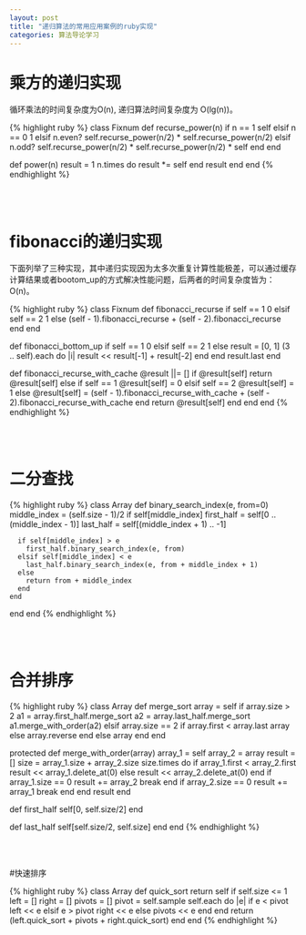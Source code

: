 ```yaml
---
layout: post
title: "递归算法的常用应用案例的ruby实现"
categories: 算法导论学习
---
```


# 乘方的递归实现

循环乘法的时间复杂度为O(n), 递归算法时间复杂度为 O(lg(n))。

{% highlight ruby %}
class Fixnum
  def recurse_power(n)
    if n == 1
      self
    elsif n == 0
      1
    elsif n.even?
      self.recurse_power(n/2) * self.recurse_power(n/2)
    elsif n.odd?
      self.recurse_power(n/2) * self.recurse_power(n/2) * self
    end
  end

  def power(n)
    result = 1
    n.times do
      result *= self
    end
    result
  end
end
{% endhighlight %}


<br><br>

# fibonacci的递归实现

下面列举了三种实现，其中递归实现因为太多次重复计算性能极差，可以通过缓存计算结果或者bootom_up的方式解决性能问题，后两者的时间复杂度皆为：O(n)。

{% highlight ruby %}
class Fixnum
  def fibonacci_recurse
    if self == 1
      0
    elsif self == 2
      1
    else
      (self - 1).fibonacci_recurse + (self - 2).fibonacci_recurse
    end
  end

  def fibonacci_bottom_up
    if self == 1
      0
    elsif self == 2
      1
    else
      result = [0, 1]
      (3 .. self).each do |i|
        result << result[-1] + result[-2]
      end
    end
    result.last
  end

  def fibonacci_recurse_with_cache
    @result ||= []
    if @result[self]
      return @result[self]
    else
      if self == 1
        @result[self] = 0
      elsif self == 2
        @result[self] = 1
      else
        @result[self] = (self - 1).fibonacci_recurse_with_cache +
        (self - 2).fibonacci_recurse_with_cache
      end
      return @result[self]
    end
  end
end
{% endhighlight %}

<br><br>

# 二分查找

{% highlight ruby %}
class Array
  def binary_search_index(e, from=0)
    middle_index = (self.size - 1)/2
    if self[middle_index]
      first_half = self[0 .. (middle_index - 1)]
      last_half = self[(middle_index + 1) .. -1]

      if self[middle_index] > e
        first_half.binary_search_index(e, from)
      elsif self[middle_index] < e
        last_half.binary_search_index(e, from + middle_index + 1)
      else
        return from + middle_index
      end
    end
  end
end
{% endhighlight %}

<br><br>

# 合并排序


{% highlight ruby %}
class Array
  def merge_sort
    array = self
    if array.size > 2
      a1 = array.first_half.merge_sort
      a2 = array.last_half.merge_sort
      a1.merge_with_order(a2)
    elsif array.size == 2
      if array.first < array.last
        array
      else
        array.reverse
      end
    else
      array
    end
  end

  protected
  def merge_with_order(array)
    array_1 = self
    array_2 = array
    result = []
    size = array_1.size + array_2.size
    size.times do
      if array_1.first < array_2.first
        result << array_1.delete_at(0)
      else
        result << array_2.delete_at(0)
      end
      if array_1.size == 0
        result += array_2
        break
      end
      if array_2.size == 0
        result += array_1
        break
      end
    end
    result
  end

  def first_half
    self[0, self.size/2]
  end

  def last_half
    self[self.size/2, self.size]
  end
end
{% endhighlight %}

<br><br>

#快速排序

{% highlight ruby %}
class Array
  def quick_sort
    return self if self.size <= 1
    left = []
    right = []
    pivots = []
    pivot = self.sample
    self.each do |e|
      if e < pivot
        left << e
      elsif e > pivot
        right << e
      else
        pivots << e
      end
    end
    return (left.quick_sort + pivots + right.quick_sort)
  end
end
{% endhighlight %}


